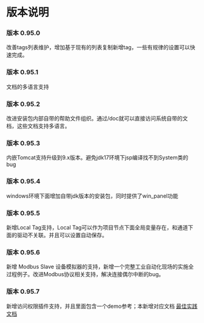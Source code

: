 
# 版本说明





### 版本 0.95.0

改善tags列表维护，增加基于现有的列表复制新增tag，一些有规律的设置可以快速完成。




### 版本 0.95.1

 文档的多语言支持




### 版本 0.95.2

 改进安装包内部自带的帮助文件组织。通过/doc就可以直接访问系统自带的文档，这些文档支持多语言。




### 版本 0.95.3

内嵌Tomcat支持升级到9.x版本。避免jdk17环境下jsp编译找不到System类的bug




### 版本 0.95.4
windows环境下面增加自带jdk版本的安装包，同时提供了win_panel功能




### 版本 0.95.5
新增Local Tag支持，Local Tag可以作为项目节点下面全局变量存在，和通道下面的驱动不关联。并且可以设置自动保存。



### 版本 0.95.6
新增 Modbus Slave 设备模拟器的支持，新增一个完整工业自动化现场的实施全过程例子。改进Modbus协议相关支持，解决连接偶尔中断的bug。




### 版本 0.95.7
新增访问权限插件支持，并且里面包含一个demo参考；本新增对应文档 [最佳实践文档][ref_hmi_auth]




[ref_hmi_auth]:./case/case_ref_hmi_auth.md
